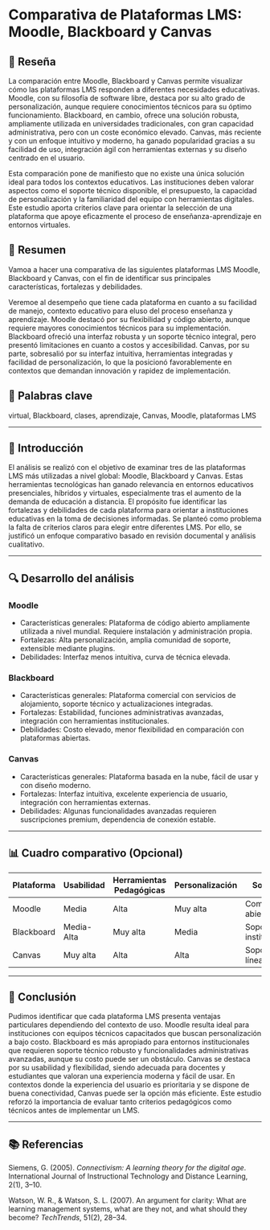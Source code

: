 # Comparativa de Plataformas LMS: Moodle, Blackboard y Canvas
## 📝 Reseña
La comparación entre Moodle, Blackboard y Canvas permite visualizar cómo las plataformas LMS responden a diferentes necesidades educativas. Moodle, con su filosofía de software libre, destaca por su alto grado de personalización, aunque requiere conocimientos técnicos para su óptimo funcionamiento. Blackboard, en cambio, ofrece una solución robusta, ampliamente utilizada en universidades tradicionales, con gran capacidad administrativa, pero con un coste económico elevado. Canvas, más reciente y con un enfoque intuitivo y moderno, ha ganado popularidad gracias a su facilidad de uso, integración ágil con herramientas externas y su diseño centrado en el usuario.

Esta comparación pone de manifiesto que no existe una única solución ideal para todos los contextos educativos. Las instituciones deben valorar aspectos como el soporte técnico disponible, el presupuesto, la capacidad de personalización y la familiaridad del equipo con herramientas digitales. Este estudio aporta criterios clave para orientar la selección de una plataforma que apoye eficazmente el proceso de enseñanza-aprendizaje en entornos virtuales.


## 📝 Resumen
Vamoa a hacer una comparativa de las siguientes plataformas LMS Moodle, Blackboard y Canvas, con el fin de identificar sus principales características, fortalezas y debilidades. 

Veremoe al desempeño que tiene cada plataforma en cuanto a su facilidad de manejo, contexto educativo para eluso del proceso enseñanza y aprendizaje. Moodle destacó por su flexibilidad y código abierto, aunque requiere mayores conocimientos técnicos para su implementación. Blackboard ofreció una interfaz robusta y un soporte técnico integral, pero presentó limitaciones en cuanto a costos y accesibilidad. Canvas, por su parte, sobresalió por su interfaz intuitiva, herramientas integradas y facilidad de personalización, lo que la posicionó favorablemente en contextos que demandan innovación y rapidez de implementación.


## 🔑 Palabras clave
 virtual, Blackboard, clases, aprendizaje, Canvas, Moodle, plataformas LMS

---

## 🎯 Introducción
El análisis se realizó con el objetivo de examinar tres de las plataformas LMS más utilizadas a nivel global: Moodle, Blackboard y Canvas. Estas herramientas tecnológicas han ganado relevancia en entornos educativos presenciales, híbridos y virtuales, especialmente tras el aumento de la demanda de educación a distancia. El propósito fue identificar las fortalezas y debilidades de cada plataforma para orientar a instituciones educativas en la toma de decisiones informadas. Se planteó como problema la falta de criterios claros para elegir entre diferentes LMS. Por ello, se justificó un enfoque comparativo basado en revisión documental y análisis cualitativo.

---

## 🔍 Desarrollo del análisis

### Moodle
- Características generales: Plataforma de código abierto ampliamente utilizada a nivel mundial. Requiere instalación y administración propia.
- Fortalezas: Alta personalización, amplia comunidad de soporte, extensible mediante plugins.
- Debilidades: Interfaz menos intuitiva, curva de  técnica elevada.

### Blackboard
- Características generales: Plataforma comercial con servicios de alojamiento, soporte técnico y actualizaciones integradas.
- Fortalezas: Estabilidad, funciones administrativas avanzadas, integración con herramientas institucionales.
- Debilidades: Costo elevado, menor flexibilidad en comparación con plataformas abiertas.

### Canvas
- Características generales: Plataforma basada en la nube, fácil de usar y con diseño moderno.
- Fortalezas: Interfaz intuitiva, excelente experiencia de usuario, integración con herramientas externas.
- Debilidades: Algunas funcionalidades avanzadas requieren suscripciones premium, dependencia de conexión estable.

---

## 📊 Cuadro comparativo (Opcional)

| Plataforma | Usabilidad       | Herramientas Pedagógicas       | Personalización       | Soporte                |
|------------|------------------|-------------------------------|------------------------|------------------------|
| Moodle     | Media            | Alta                          | Muy alta               | Comunidad abierta      |
| Blackboard | Media-Alta       | Muy alta                      | Media                  | Soporte institucional  |
| Canvas     | Muy alta         | Alta                          | Alta                   | Soporte en línea rápido|

---

## 🧠 Conclusión
Pudimos identificar que cada plataforma LMS presenta ventajas particulares dependiendo del contexto de uso. Moodle resulta ideal para instituciones con equipos técnicos capacitados que buscan personalización a bajo costo. Blackboard es más apropiado para entornos institucionales que requieren soporte técnico robusto y funcionalidades administrativas avanzadas, aunque su costo puede ser un obstáculo. Canvas se destaca por su usabilidad y flexibilidad, siendo adecuada para docentes y estudiantes que valoran una experiencia moderna y fácil de usar. En contextos donde la experiencia del usuario es prioritaria y se dispone de buena conectividad, Canvas puede ser la opción más eficiente. Este estudio reforzó la importancia de evaluar tanto criterios pedagógicos como técnicos antes de implementar un LMS.

---

## 📚 Referencias
Siemens, G. (2005). *Connectivism: A learning theory for the digital age*. International Journal of Instructional Technology and Distance Learning, 2(1), 3–10.

Watson, W. R., & Watson, S. L. (2007). An argument for clarity: What are learning management systems, what are they not, and what should they become? *TechTrends*, 51(2), 28–34.
